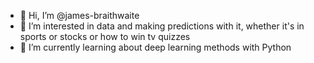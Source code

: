 - 👋 Hi, I’m @james-braithwaite
- 👀 I’m interested in data and making predictions with it, whether it's in sports or stocks or how to win tv quizzes
- 🌱 I’m currently learning about deep learning methods with Python

<!---
james-braithwaite/james-braithwaite is a ✨ special ✨ repository because its `README.md` (this file) appears on your GitHub profile.
You can click the Preview link to take a look at your changes.
--->
